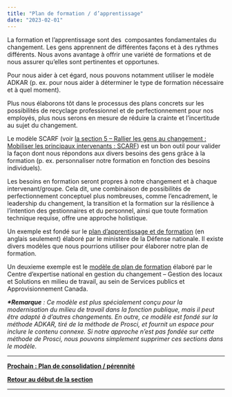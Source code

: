 ```yaml
---
title: "Plan de formation / d’apprentissage"
date: "2023-02-01"
---
```


La formation et l’apprentissage sont des  composantes fondamentales du changement. Les gens apprennent de différentes façons et à des rythmes différents. Nous avons avantage à offrir une variété de formations et de nous assurer qu’elles sont pertinentes et opportunes.

Pour nous aider à cet égard, nous pouvons notamment utiliser le modèle ADKAR (p. ex. pour nous aider à déterminer le type de formation nécessaire et à quel moment).

Plus nous élaborons tôt dans le processus des plans concrets sur les possibilités de recyclage professionnel et de perfectionnement pour nos employés, plus nous serons en mesure de réduire la crainte et l’incertitude au sujet du changement.

Le modèle SCARF (voir [la section 5 – Rallier les gens au changement : Mobiliser les principaux intervenants : SCARF](https://articles.alpha.canada.ca/framework-for-leading-change/fr/mobiliser-les-principaux-intervenants/)) est un bon outil pour valider la façon dont nous répondons aux divers besoins des gens grâce à la formation (p. ex. personnaliser notre formation en fonction des besoins individuels).

Les besoins en formation seront propres à notre changement et à chaque intervenant/groupe. Cela dit, une combinaison de possibilités de perfectionnement conceptuel plus nombreuses, comme l’encadrement, le leadership du changement, la transition et la formation sur la résilience à l’intention des gestionnaires et du personnel, ainsi que toute formation technique requise, offre une approche holistique.

Un exemple est fondé sur le [plan d’apprentissage et de formation](https://articles.alpha.canada.ca/uploads/sites/46/2022/11/Learning-training-plan-template.doc) (en anglais seulement) élaboré par le ministère de la Défense nationale. Il existe divers modèles que nous pourrions utiliser pour élaborer notre plan de formation.

Un deuxieme exemple est le [modèle de plan de formation](https://wiki.gccollab.ca/images/f/f5/004_WCM_Training_Plan_Template_FR.docx) élaboré par le Centre d’expertise national en gestion du changement – Gestion des locaux et Solutions en milieu de travail, au sein de Services publics et Approvisionnement Canada.

**_\*Remarque_** _: Ce modèle est plus spécialement conçu pour la modernisation du milieu de travail dans la fonction publique, mais il peut être adapté à d’autres changements. En outre, ce modèle est fondé sur la méthode ADKAR, tiré de la méthode de Prosci, et fournit un espace pour inclure le contenu connexe. Si notre approche n’est pas fondée sur cette méthode de Prosci, nous pouvons simplement supprimer ces sections dans le modèle._

* * *

[****Prochain : Plan de consolidation / pérennité****](https://articles.alpha.canada.ca/framework-for-leading-change/fr/plan-de-consolidation-perennite/)

[**Retour au début de la section**](https://articles.alpha.canada.ca/framework-for-leading-change/fr/elaborer-nos-plans/)

* * *
